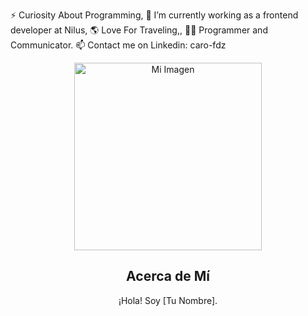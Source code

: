 ⚡ Curiosity About Programming, 🔭 I’m currently working as a frontend developer at Nilus, 🌎 Love For Traveling,, 🧪😄 Programmer and Communicator.
📫 Contact me on Linkedin: caro-fdz

<p align="center">
  <img src="imagen.jpg" width="300" alt="Mi Imagen">
</p>

<h2 align="center">Acerca de Mí</h2>

<p align="center">¡Hola! Soy [Tu Nombre].</p>
